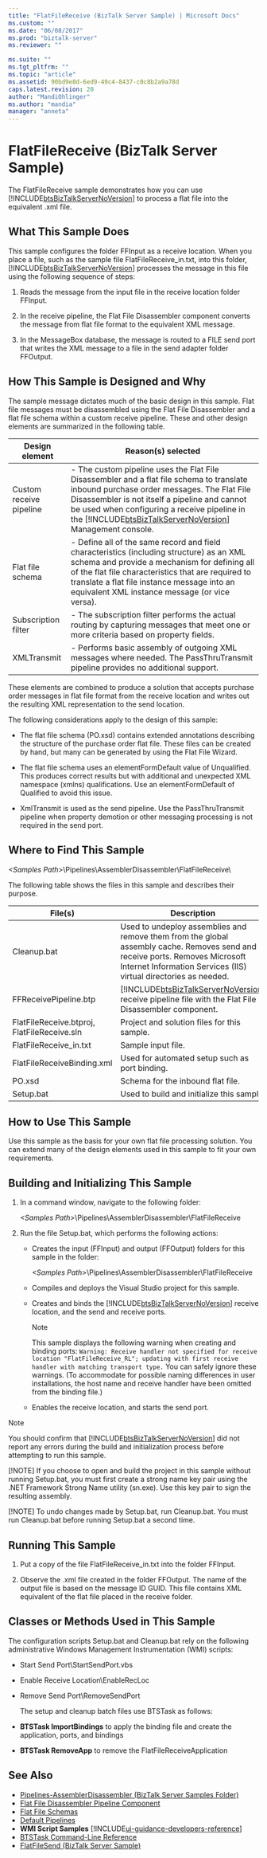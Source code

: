 ```yaml
---
title: "FlatFileReceive (BizTalk Server Sample) | Microsoft Docs"
ms.custom: ""
ms.date: "06/08/2017"
ms.prod: "biztalk-server"
ms.reviewer: ""

ms.suite: ""
ms.tgt_pltfrm: ""
ms.topic: "article"
ms.assetid: 90bd9e8d-6ed9-49c4-8437-c0c8b2a9a78d
caps.latest.revision: 20
author: "MandiOhlinger"
ms.author: "mandia"
manager: "anneta"
---
```

# FlatFileReceive (BizTalk Server Sample)
The FlatFileReceive sample demonstrates how you can use [!INCLUDE[btsBizTalkServerNoVersion](../includes/btsbiztalkservernoversion-md.md)] to process a flat file into the equivalent .xml file.  

## What This Sample Does  
 This sample configures the folder FFInput as a receive location. When you place a file, such as the sample file FlatFileReceive_in.txt, into this folder, [!INCLUDE[btsBizTalkServerNoVersion](../includes/btsbiztalkservernoversion-md.md)] processes the message in this file using the following sequence of steps:  

1.  Reads the message from the input file in the receive location folder FFInput.  

2.  In the receive pipeline, the Flat File Disassembler component converts the message from flat file format to the equivalent XML message.  

3.  In the MessageBox database, the message is routed to a FILE send port that writes the XML message to a file in the send adapter folder FFOutput.  

## How This Sample is Designed and Why  
 The sample message dictates much of the basic design in this sample. Flat file messages must be disassembled using the Flat File Disassembler and a flat file schema within a custom receive pipeline. These and other design elements are summarized in the following table.  


|     Design element      |                                                                                                                                                                  Reason(s) selected                                                                                                                                                                   |
|-------------------------|-------------------------------------------------------------------------------------------------------------------------------------------------------------------------------------------------------------------------------------------------------------------------------------------------------------------------------------------------------|
| Custom receive pipeline | -   The custom pipeline uses the Flat File Disassembler and a flat file schema to translate inbound purchase order messages. The Flat File Disassembler is not itself a pipeline and cannot be used when configuring a receive pipeline in the [!INCLUDE[btsBizTalkServerNoVersion](../includes/btsbiztalkservernoversion-md.md)] Management console. |
|    Flat file schema     |                           -   Define all of the same record and field characteristics (including structure) as an XML schema and provide a mechanism for defining all of the flat file characteristics that are required to translate a flat file instance message into an equivalent XML instance message (or vice versa).                           |
|   Subscription filter   |                                                                                                        -   The subscription filter performs the actual routing by capturing messages that meet one or more criteria based on property fields.                                                                                                         |
|       XMLTransmit       |                                                                                                           -   Performs basic assembly of outgoing XML messages where needed. The PassThruTransmit pipeline provides no additional support.                                                                                                            |

 These elements are combined to produce a solution that accepts purchase order messages in flat file format from the receive location and writes out the resulting XML representation to the send location.  

 The following considerations apply to the design of this sample:  

-   The flat file schema (PO.xsd) contains extended annotations describing the structure of the purchase order flat file. These files can be created by hand, but many can be generated by using the Flat File Wizard.  

-   The flat file schema uses an elementFormDefault value of Unqualified. This produces correct results but with additional and unexpected XML namespace (xmlns) qualifications. Use an elementFormDefault of Qualified to avoid this issue.  

-   XmlTransmit is used as the send pipeline. Use the PassThruTransmit pipeline when property demotion or other messaging processing is not required in the send port.  

## Where to Find This Sample  
 *\<Samples Path\>*\Pipelines\AssemblerDisassembler\FlatFileReceive\  

 The following table shows the files in this sample and describes their purpose.  


|                   File(s)                   |                                                                                           Description                                                                                            |
|---------------------------------------------|--------------------------------------------------------------------------------------------------------------------------------------------------------------------------------------------------|
|                 Cleanup.bat                 | Used to undeploy assemblies and remove them from the global assembly cache. Removes send and receive ports. Removes Microsoft Internet Information Services (IIS) virtual directories as needed. |
|            FFReceivePipeline.btp            |                       [!INCLUDE[btsBizTalkServerNoVersion](../includes/btsbiztalkservernoversion-md.md)] receive pipeline file with the Flat File Disassembler component.                        |
| FlatFileReceive.btproj, FlatFileReceive.sln |                                                                           Project and solution files for this sample.                                                                            |
|           FlatFileReceive_in.txt            |                                                                                        Sample input file.                                                                                        |
|         FlatFileReceiveBinding.xml          |                                                                          Used for automated setup such as port binding.                                                                          |
|                   PO.xsd                    |                                                                                Schema for the inbound flat file.                                                                                 |
|                  Setup.bat                  |                                                                            Used to build and initialize this sample.                                                                             |

## How to Use This Sample  
 Use this sample as the basis for your own flat file processing solution. You can extend many of the design elements used in this sample to fit your own requirements.  

## Building and Initializing This Sample  

1. In a command window, navigate to the following folder:  

    *\<Samples Path\>*\Pipelines\AssemblerDisassembler\FlatFileReceive  

2. Run the file Setup.bat, which performs the following actions:  

   - Creates the input (FFInput) and output (FFOutput) folders for this sample in the folder:  

      *\<Samples Path\>*\Pipelines\AssemblerDisassembler\FlatFileReceive  

   - Compiles and deploys the Visual Studio project for this sample.  

   - Creates and binds the [!INCLUDE[btsBizTalkServerNoVersion](../includes/btsbiztalkservernoversion-md.md)] receive location, and the send and receive ports.  

     > [!NOTE]
     >  This sample displays the following warning when creating and binding ports: `Warning: Receive handler not specified for receive location "FlatFileReceive_RL"; updating with first receive handler with matching transport type.` You can safely ignore these warnings. (To accommodate for possible naming differences in user installations, the host name and receive handler have been omitted from the binding file.)  

   - Enables the receive location, and starts the send port.  

> [!NOTE]
>  You should confirm that [!INCLUDE[btsBizTalkServerNoVersion](../includes/btsbiztalkservernoversion-md.md)] did not report any errors during the build and initialization process before attempting to run this sample.  
> 
> [!NOTE]
>  If you choose to open and build the project in this sample without running Setup.bat, you must first create a strong name key pair using the .NET Framework Strong Name utility (sn.exe). Use this key pair to sign the resulting assembly.  
> 
> [!NOTE]
>  To undo changes made by Setup.bat, run Cleanup.bat. You must run Cleanup.bat before running Setup.bat a second time.  

## Running This Sample  

1.  Put a copy of the file FlatFileReceive_in.txt into the folder FFInput.  

2.  Observe the .xml file created in the folder FFOutput. The name of the output file is based on the message ID GUID. This file contains XML equivalent of the flat file placed in the receive folder.  

## Classes or Methods Used in This Sample  
 The configuration scripts Setup.bat and Cleanup.bat rely on the following administrative Windows Management Instrumentation (WMI) scripts:  

- Start Send Port\StartSendPort.vbs  

- Enable Receive Location\EnableRecLoc  

- Remove Send Port\RemoveSendPort  

  The setup and cleanup batch files use BTSTask as follows:  

- **BTSTask ImportBindings** to apply the binding file and create the application, ports, and bindings  

- **BTSTask RemoveApp** to remove the FlatFileReceiveApplication  

## See Also  
- [Pipelines-AssemblerDisassembler (BizTalk Server Samples Folder)](../core/pipelines-assemblerdisassembler-biztalk-server-samples-folder.md)   
- [Flat File Disassembler Pipeline Component](../core/flat-file-disassembler-pipeline-component.md)   
- [Flat File Schemas](../core/flat-file-schemas.md)   
- [Default Pipelines](../core/default-pipelines.md)   
- **WMI Script Samples** [!INCLUDE[ui-guidance-developers-reference](../includes/ui-guidance-developers-reference.md)]   
- [BTSTask Command-Line Reference](../core/btstask-command-line-reference.md)   
- [FlatFileSend (BizTalk Server Sample)](../core/flatfilesend-biztalk-server-sample.md)
